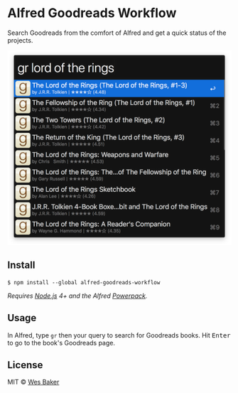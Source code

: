# Alfred Goodreads Workflow

Search Goodreads from the comfort of Alfred and get a quick status of the
projects.

![Workflow in action](media/example.png)

## Install

```shell
$ npm install --global alfred-goodreads-workflow
```

*Requires [Node.js](https://nodejs.org) 4+ and the Alfred [Powerpack](https://www.alfredapp.com/powerpack/).*

## Usage

In Alfred, type `gr` then your query to search for Goodreads books. Hit
<kbd>Enter</kbd> to go to the book's Goodreads page.

## License

MIT © [Wes Baker](http://wesbaker.com)
